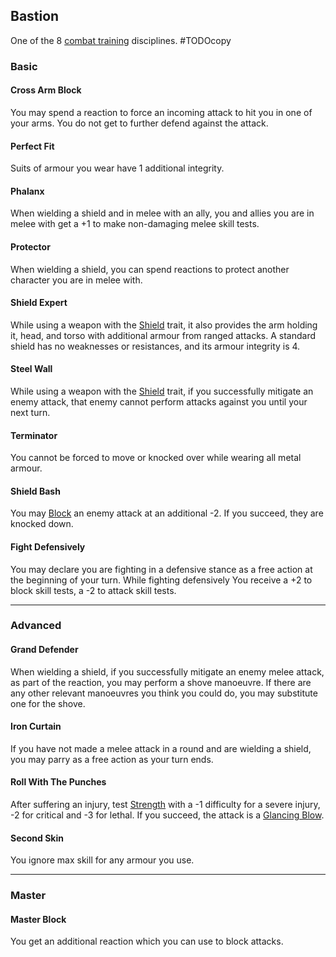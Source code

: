 ## Bastion
One of the 8 [combat training](Combat-Training) disciplines.
#TODOcopy

### Basic
#### Cross Arm Block
You may spend a reaction to force an incoming attack to hit you in one of your arms. You do not get to further defend against the attack.

#### Perfect Fit
Suits of armour you wear have 1 additional integrity.

#### Phalanx
When wielding a shield and in melee with an ally, you and allies you are in melee with get a +1 to make non-damaging melee skill tests.

#### Protector
When wielding a shield, you can spend reactions to protect another character you are in melee with.

#### Shield Expert
While using a weapon with the [Shield](Weapon-Traits#Shield) trait, it also provides the arm holding it, head, and torso with additional armour from ranged attacks. A standard shield has no weaknesses or resistances, and its armour integrity is 4. 

#### Steel Wall
While using a weapon with the [Shield](Weapon-Traits#Shield) trait, if you successfully mitigate an enemy attack, that enemy cannot perform attacks against you until your next turn.

#### Terminator
You cannot be forced to move or knocked over while wearing all metal armour.

#### Shield Bash
You may [Block](Combat#Block) an enemy attack at an additional -2. If you succeed, they are knocked down.

#### Fight Defensively
You may declare you are fighting in a defensive stance as a free action at the beginning of your turn. While fighting defensively You receive a +2 to block skill tests, a -2 to attack skill tests.

---

### Advanced
#### Grand Defender
When wielding a shield, if you successfully mitigate an enemy melee attack, as part of the reaction, you may perform a shove manoeuvre. If there are any other relevant manoeuvres you think you could do, you may substitute one for the shove.

#### Iron Curtain
If you have not made a melee attack in a round and are wielding a shield, you may parry as a free action as your turn ends.

#### Roll With The Punches
After suffering an injury, test [Strength](Stats#Strength) with a -1 difficulty for a severe injury, -2 for critical and -3 for lethal. If you succeed, the attack is a [Glancing Blow](Combat#Glancing%20Blow).

#### Second Skin
You ignore max skill for any armour you use.

---

### Master
#### Master Block
You get an additional reaction which you can use to block attacks.